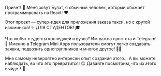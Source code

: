 Привет! 👋 Меня зовут Булат, я обычный человек, который обожает программировать на React! ❤️

Этот проект — супер-идея для приложения заказа такси, но с крутой изюминкой! ✨ ДЛЯ СТУДЕНТОВ! 🎓

Что любят студенты колледжей и вузов? Им важна простота и Telegram! 💬 Именно в Telegram Mini Apps пользователи смогут легко создавать заявки, подвозить одногруппников и многое другое! 🚗💨

Мне самому невероятно интересен опыт создания этого... А вы можете наблюдать, во что это превратится! 😉 Давайте посмотрим, что из этого выйдет! 🚀  
